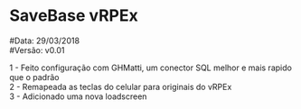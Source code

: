 # SaveBase vRPEx  

#Data: 29/03/2018  
#Versão: v0.01

1 - Feito configuração com GHMatti, um conector SQL melhor e mais rapido que o padrão  
2 - Remapeada as teclas do celular para originais do vRPEx  
3 - Adicionado uma nova loadscreen
